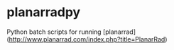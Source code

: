 planarradpy
===========

Python batch scripts for running [planarrad] (http://www.planarrad.com/index.php?title=PlanarRad)
